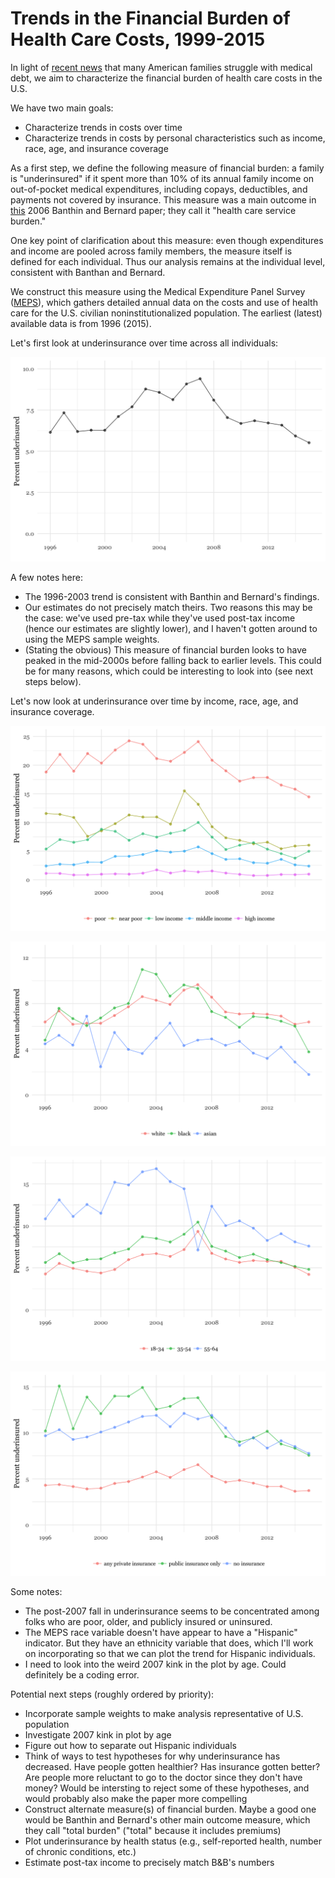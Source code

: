 # Trends in the Financial Burden of Health Care Costs, 1999-2015

In light of [recent news](https://www.kff.org/health-costs/report/the-burden-of-medical-debt-results-from-the-kaiser-family-foundationnew-york-times-medical-bills-survey/) that many American families struggle with medical debt, we aim to characterize the financial burden of health care costs in the U.S.

We have two main goals:
- Characterize trends in costs over time
- Characterize trends in costs by personal characteristics such as income, race, age, and insurance coverage

As a first step, we define the following measure of financial burden: a family is "underinsured" if it spent more than 10% of its annual family income on out-of-pocket medical expenditures, including copays, deductibles, and payments not covered by insurance. This measure was a main outcome in [this](https://jamanetwork.com/journals/jama/fullarticle/204529) 2006 Banthin and Bernard paper; they call it "health care service burden."

One key point of clarification about this measure: even though expenditures and income are pooled across family members, the measure itself is defined for each individual.  Thus our analysis remains at the individual level, consistent with Banthan and Bernard.

We construct this measure using the Medical Expenditure Panel Survey ([MEPS](https://meps.ahrq.gov/mepsweb/)), which gathers detailed annual data on the costs and use of health care for the U.S. civilian noninstitutionalized population. The earliest (latest) available data is from 1996 (2015).

Let's first look at underinsurance over time across all individuals:

![Image](https://raw.githubusercontent.com/kdanesh/medexp/gh-pages/output/ui.png)

A few notes here:
- The 1996-2003 trend is consistent with Banthin and Bernard's findings.
- Our estimates do not precisely match theirs.  Two reasons this may be the case: we've used pre-tax while they've used post-tax income (hence our estimates are slightly lower), and I haven't gotten around to using the MEPS sample weights. 
- (Stating the obvious) This measure of financial burden looks to have peaked in the mid-2000s before falling back to earlier levels. This could be for many reasons, which could be interesting to look into (see next steps below).

Let's now look at underinsurance over time by income, race, age, and insurance coverage.

![Image](https://raw.githubusercontent.com/kdanesh/medexp/gh-pages/output/ui_pov.png)

![Image](https://raw.githubusercontent.com/kdanesh/medexp/gh-pages/output/ui_race.png)

![Image](https://raw.githubusercontent.com/kdanesh/medexp/gh-pages/output/ui_age.png)

![Image](https://raw.githubusercontent.com/kdanesh/medexp/gh-pages/output/ui_ins.png)

Some notes:
- The post-2007 fall in underinsurance seems to be concentrated among folks who are poor, older, and publicly insured or uninsured.
- The MEPS race variable doesn't have appear to have a "Hispanic" indicator. But they have an ethnicity variable that does, which I'll work on incorporating so that we can plot the trend for Hispanic individuals.
- I need to look into the weird 2007 kink in the plot by age. Could definitely be a coding error.

Potential next steps (roughly ordered by priority):
- Incorporate sample weights to make analysis representative of U.S. population
- Investigate 2007 kink in plot by age
- Figure out how to separate out Hispanic individuals
- Think of ways to test hypotheses for why underinsurance has decreased. Have people gotten healthier? Has insurance gotten better? Are people more reluctant to go to the doctor since they don't have money? Would be intersting to reject some of these hypotheses, and would probably also make the paper more compelling
- Construct alternate measure(s) of financial burden. Maybe a good one would be Banthin and Bernard's other main outcome measure, which they call "total burden" ("total" because it includes premiums)
- Plot underinsurance by health status (e.g., self-reported health, number of chronic conditions, etc.)
- Estimate post-tax income to precisely match B&B's numbers


